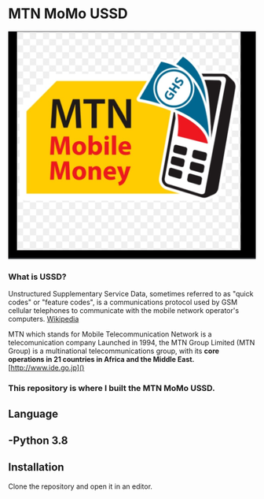 # **MTN MoMo USSD** 

![](/img/momo.jpg)

### What is USSD?
 Unstructured Supplementary Service Data, sometimes referred to as "quick codes" or "feature codes", is a communications protocol used by GSM cellular telephones to communicate with the mobile network operator's computers. [Wikipedia]()

 MTN which stands for Mobile Telecommunication Network is a telecomunication company Launched in 1994, the MTN Group Limited (MTN Group) is a multinational telecommunications group, with its **core operations in 21 countries in Africa and the Middle East.** [http://www.ide.go.jp]()

 ### **This repository is where I built the MTN MoMo USSD.**

 ## **Language**
 ##  -Python 3.8

 ## **Installation**
 Clone the repository and open it in an editor. 